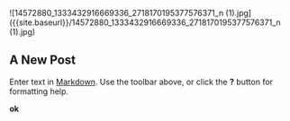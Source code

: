 ![14572880_1333432916669336_2718170195377576371_n (1).jpg]({{site.baseurl}}/14572880_1333432916669336_2718170195377576371_n (1).jpg)
## A New Post

Enter text in [Markdown](http://daringfireball.net/projects/markdown/). Use the toolbar above, or click the **?** button for formatting help.

**ok**
